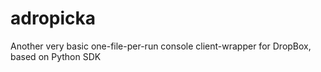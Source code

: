 # adropicka
Another very basic one-file-per-run console client-wrapper for DropBox, based on Python SDK
